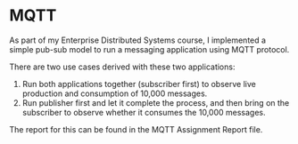 # MQTT
As part of my Enterprise Distributed Systems course, I implemented a simple pub-sub model to run a messaging application using MQTT protocol.

There are two use cases derived with these two applications:

1. Run both applications together (subscriber first) to observe live production and consumption of 10,000 messages.
2. Run publisher first and let it complete the process, and then bring on the subscriber to observe whether it consumes the 10,000 messages.

The report for this can be found in the MQTT Assignment Report file.
